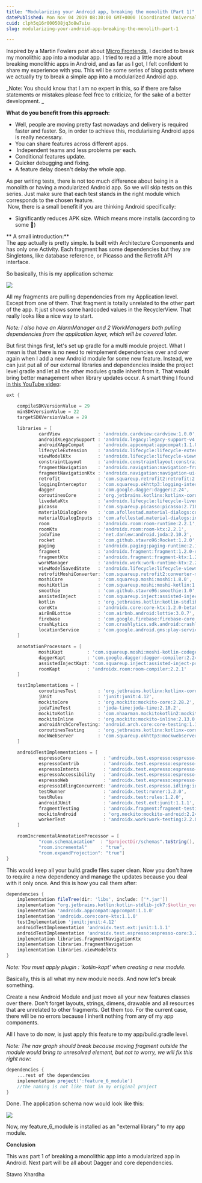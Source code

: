 ```yaml
---
title: "Modularizing your Android app, breaking the monolith (Part 1)"
datePublished: Mon Nov 04 2019 08:30:00 GMT+0000 (Coordinated Universal Time)
cuid: clph5q16r000508jq3o8w7uiu
slug: modularizing-your-android-app-breaking-the-monolith-part-1

---
```



  
Inspired by a Martin Fowlers post about [Micro Frontends](https://martinfowler.com/articles/micro-frontends.html), I decided to break my monolithic app into a modular app. I tried to read a little more about breaking monolithic apps in Android, and as far as I got, I felt confident to share my experience with you. This will be some series of blog posts where we actually try to break a simple app into a modularized Android app.  
  
_Note: You should know that I am no expert in this, so if there are false statements or mistakes please feel free to criticize, for the sake of a better development. _  
  
**What do you benefit from this approach:**  

*   Well, people are moving pretty fast nowadays and delivery is required faster and faster. So, in order to achieve this, modularising Android apps is really necessary.
*   You can share features across different apps.
*    Independent teams and less problems per each.
*   Conditional features update.
*   Quicker debugging and fixing.
*   A feature delay doesn't delay the whole app.

As per writing tests, there is not too much difference about being in a monolith or having a modularized Android app. So we will skip tests on this series. Just make sure that each test stands in the right module which corresponds to the chosen feature.  
 Now, there is a small benefit if you are thinking Android specifically:  

*   Significantly reduces APK size. Which means more installs (according to some 🌚)

  
** A small introduction:**  
The app actually is pretty simple. Is built with Architecture Components and has only one Activity. Each fragment has some dependencies but they are Singletons, like database reference, or Picasso and the Retrofit API interface.  
  
So basically, this is my application schema:  
  

[![](https://cdn.hashnode.com/res/hashnode/image/upload/v1701104538281/afd9de15-278c-4533-a76a-4f39d5edb1df.jpeg)](https://1.bp.blogspot.com/-EsLKUeP8Bdk/Xb2Z-XmrmeI/AAAAAAAAQLU/9C7pqG6QoxMns3z1ZDxGQDOIzQYeZ9DEACLcBGAsYHQ/s1600/Multi%2BModule%2BRefactoring%2BDiagram.jpg)

  
All my fragments are pulling dependencies from my Application level. Except from one of them. That fragment is totally unrelated to the other part of the app. It just shows some hardcoded values in the RecyclerView. That really looks like a nice way to start.  
  
_Note: I also have an AlarmManager and 2 WorkManagers both pulling dependencies from the application layer, which will be covered later._  
  
But first things first, let's set up gradle for a multi module project. What I mean is that there is no need to reimplement dependencies over and over again when I add a new Android module for some new feature. Instead, we can just put all of our external libraries and dependencies inside the project level gradle and let all the other modules gradle inherit from it. That would bring better management when library updates occur. A smart thing I found [in this YouTube video](https://www.youtube.com/watch?v=TWLkswxjSr0&t=1902s):  

```groovy
ext {

    compileSDKVersionValue = 29
    minSDKVersionValue = 22
    targetSDKVersionValue = 29

    libraries = [
            cardView              : 'androidx.cardview:cardview:1.0.0',
            androidXLegacySupport : 'androidx.legacy:legacy-support-v4:1.0.0',
            androidXAppCompat     : 'androidx.appcompat:appcompat:1.1.0',
            lifecycleExtension    : 'androidx.lifecycle:lifecycle-extensions:2.1.0',
            viewModelKtx          : 'androidx.lifecycle:lifecycle-viewmodel-ktx:2.2.0-rc01',
            constraintLayout      : 'androidx.constraintlayout:constraintlayout:2.0.0-beta3',
            fragmentNavigation    : 'androidx.navigation:navigation-fragment-ktx:2.2.0-rc01',
            fragmentNavigationKtx : 'androidx.navigation:navigation-ui-ktx:2.2.0-rc01',
            retrofit              : 'com.squareup.retrofit2:retrofit:2.6.1',
            loggingInterceptor    : 'com.squareup.okhttp3:logging-interceptor:4.1.0',
            dagger                : 'com.google.dagger:dagger:2.24',
            coroutinesCore        : 'org.jetbrains.kotlinx:kotlinx-coroutines-core:1.3.2',
            livedataKtx           : 'androidx.lifecycle:lifecycle-livedata-ktx:2.2.0-rc01',
            picasso               : 'com.squareup.picasso:picasso:2.71828',
            materialDialogCore    : 'com.afollestad.material-dialogs:core:2.8.1',
            materialDialogInputs  : 'com.afollestad.material-dialogs:input:3.0.0-rc2',
            room                  : 'androidx.room:room-runtime:2.2.1',
            roomKtx               : 'androidx.room:room-ktx:2.2.1',
            jodaTime              : 'net.danlew:android.joda:2.10.2',
            rocket                : 'com.github.stavro96:Rocket:1.2.0',
            paging                : 'androidx.paging:paging-runtime:2.1.0',
            fragment              : 'androidx.fragment:fragment:1.2.0-rc01',
            fragmentKtx           : 'androidx.fragment:fragment-ktx:1.2.0-rc01',
            workManager           : 'androidx.work:work-runtime-ktx:2.2.0',
            viewModelSavedState   : 'androidx.lifecycle:lifecycle-viewmodel-savedstate:1.0.0-rc01',
            retrofitMoshiConverter: 'com.squareup.retrofit2:converter-moshi:2.4.0',
            moshiCore             : 'com.squareup.moshi:moshi:1.8.0',
            moshiKotlin           : 'com.squareup.moshi:moshi-kotlin:1.6.0',
            smoothie              : 'com.github.stavro96:smoothie:1.0',
            assistedInject        : 'com.squareup.inject:assisted-inject-annotations-dagger2:0.5.0',
            kotlin                : 'org.jetbrains.kotlin:kotlin-stdlib-jdk7:$kotlin_version',
            coreKtx               : 'androidx.core:core-ktx:1.2.0-beta01',
            airBnBLottie          : 'com.airbnb.android:lottie:3.0.7',
            firebase              : 'com.google.firebase:firebase-core:17.2.1',
            crashLytics           : 'com.crashlytics.sdk.android:crashlytics:2.10.1',
            locationService       : 'com.google.android.gms:play-services-location:17.0.0'
    ]

    annotationProcessors = [
            moshiKapt         : 'com.squareup.moshi:moshi-kotlin-codegen:1.8.0',
            daggerKapt        : 'com.google.dagger:dagger-compiler:2.24',
            assistedInjectKapt: 'com.squareup.inject:assisted-inject-processor-dagger2:0.5.0',
            roomKapt          : 'androidx.room:room-compiler:2.2.1'
    ]

    testImplementations = [
            coroutinesTest        : 'org.jetbrains.kotlinx:kotlinx-coroutines-test:1.3.2',
            jUnit                 : 'junit:junit:4.12',
            mockitoCore           : 'org.mockito:mockito-core:2.28.2',
            jodaTimeTest          : 'joda-time:joda-time:2.10.2',
            mockitoKotlin         : 'com.nhaarman.mockitokotlin2:mockito-kotlin:2.1.0',
            mockitoInline         : 'org.mockito:mockito-inline:2.13.0',
            androidArchCoreTesting: 'android.arch.core:core-testing:1.1.1',
            coroutinesTesting     : 'org.jetbrains.kotlinx:kotlinx-coroutines-test:1.3.2',
            mockWebServer         : 'com.squareup.okhttp3:mockwebserver:4.1.0'
    ]

    androidTestImplementations = [
            espressoCore            : 'androidx.test.espresso:espresso-core:3.2.0',
            espressoContrib         : 'androidx.test.espresso:espresso-contrib:3.2.0',
            espressoIntents         : 'androidx.test.espresso:espresso-intents:3.2.0',
            espressoAccessibility   : 'androidx.test.espresso:espresso-accessibility:3.2.0',
            espressoWeb             : 'androidx.test.espresso:espresso-web:3.2.0',
            espressoIdlingConcurrent: 'androidx.test.espresso.idling:idling-concurrent:3.2.0',
            testRunner              : 'androidx.test:runner:1.2.0',
            testRules               : 'androidx.test:rules:1.2.0',
            androidJUnit            : 'androidx.test.ext:junit:1.1.1',
            fragmentTesting         : 'androidx.fragment:fragment-testing:1.2.0-rc01',
            mockitoAndroid          : 'org.mockito:mockito-android:2.24.5',
            workerTest              : 'androidx.work:work-testing:2.2.0'
    ]

    roomIncrementalAnnotationProcessor = [
            "room.schemaLocation"  : "$projectDir/schemas".toString(),
            "room.incremental"     : "true",
            "room.expandProjection": "true"]
}
```
  
This would keep all your build.gradle files super clean. Now you don't have to require a new dependency and manage the updates because you deal with it only once. And this is how you call them after:  
  
```groovy
dependencies {
    implementation fileTree(dir: 'libs', include: ['*.jar'])
    implementation "org.jetbrains.kotlin:kotlin-stdlib-jdk7:$kotlin_version"
    implementation 'androidx.appcompat:appcompat:1.1.0'
    implementation 'androidx.core:core-ktx:1.1.0'
    testImplementation 'junit:junit:4.12'
    androidTestImplementation 'androidx.test.ext:junit:1.1.1'
    androidTestImplementation 'androidx.test.espresso:espresso-core:3.2.0'
    implementation libraries.fragmentNavigationKtx
    implementation libraries.fragmentNavigation
    implementation libraries.viewModelKtx
}
```
  
_Note: You must apply plugin : 'kotlin-kapt' when creating a new module._  
  
Basically, this is all what my new module needs. And now let's break something.  
  
Create a new Android Module and just move all your new features classes over there. Don't forget layouts, strings, dimens, drawable and all resources that are unrelated to other fragments. Get them too. For the current case, there will be no errors because I inherit nothing from any of my app components.  
  
All I have to do now, is just apply this feature to my app/build.gradle level.  
  
_Note: The nav graph should break because moving fragment outside the module would bring to unresolved element, but not to worry, we will fix this right now:_  

```groovy
dependencies {
    ...rest of the dependencies 
    implementation project(':feature_6_module') 
    //the naming is not like that in my original project
}
```
  
Done. The application schema now would look like this:  
  

[![](https://cdn.hashnode.com/res/hashnode/image/upload/v1701104539798/c7accc15-bf3a-4b8a-b450-057db8693dfd.jpeg)](https://1.bp.blogspot.com/-SKJ-0_sgYNU/Xb6p2JsjOZI/AAAAAAAAQL4/A8bjTdwbgnsqqgPhk1QqUqlffFFzYsLfACLcBGAsYHQ/s1600/Multi%2BModule%2BRefactoring%2BDiagram%2B%25281%2529.jpg)

  
Now, my feature\_6\_module is installed as an "external library" to my app module.  
  
**Conclusion**  
  
This was part 1 of breaking a monolithic app into a modularized app in Android. Next part will be all about Dagger and core dependencies.  
  
 Stavro Xhardha
